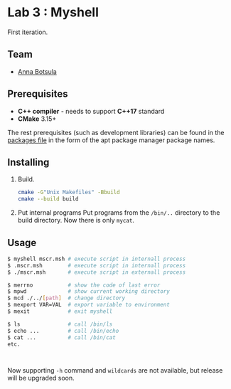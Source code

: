 # Lab 3 : Myshell
First iteration.

## Team

 - [Anna Botsula](https://github.com/botsula)

## Prerequisites

 - **C++ compiler** - needs to support **C++17** standard
 - **CMake** 3.15+
 
The rest prerequisites (such as development libraries) can be found in the [packages file](./apt_packages.txt) in the form of the apt package manager package names.

## Installing


1. Build.
    ```bash
    cmake -G"Unix Makefiles" -Bbuild
    cmake --build build
    ```
   
2. Put internal programs
    Put programs from the `/bin/..` directory to the build directory. Now there is only `mycat`. 

## Usage

```bash
$ myshell mscr.msh # execute script in internall process
$ .mscr.msh        # execute script in internall process
$ ./mscr.msh       # execute script in externall process

$ merrno           # show the code of last error
$ mpwd             # show current working directory
$ mcd ./../[path]  # change directory
$ mexport VAR=VAL  # export variable to environment
$ mexit            # exit myshell

$ ls               # call /bin/ls
$ echo ...         # call /bin/echo
$ cat ...          # call /bin/cat
etc.

   
```
Now supporting `-h` command and `wildcards` are not available, but release will be upgraded soon.
